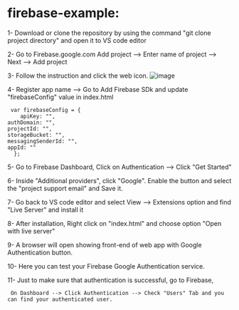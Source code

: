 # firebase-example:
1- Download or clone the repository by using the command "git clone project directory" and open it to VS code editor

2- Go to Firebase.google.com
     Add project --> Enter name of project --> Next --> Add project
  
 3- Follow the instruction and click the web icon.
 ![image](https://user-images.githubusercontent.com/88589230/170124112-ed9af3ac-ef4c-47f6-aaec-44b8783b9789.png)

4- Register app name --> Go to Add Firebase SDk and update "firebaseConfig"  value in index.html

     var firebaseConfig = {
        apiKey: "",
    authDomain: "",
    projectId: "",
    storageBucket: "",  
    messagingSenderId: "",
    appId: ""
      };
      
5- Go to Firebase Dashboard, Click on Authentication --> Click "Get Started"

6- Inside "Additional providers", click "Google". Enable the button and select the "project support email" and Save it. 

7- Go back to VS code editor and select View --> Extensions option and find "Live Server" and install it

8- After installation, Right click on "index.html" and choose option "Open with live server"

9- A browser will open showing front-end of web app with Google Authentication button.

10- Here you can test your Firebase Google Authentication service.

11- Just to make sure that authentication is successful, go to Firebase,

     On Dashboard --> Click Authentication --> Check "Users" Tab and you can find your authenticated user.

